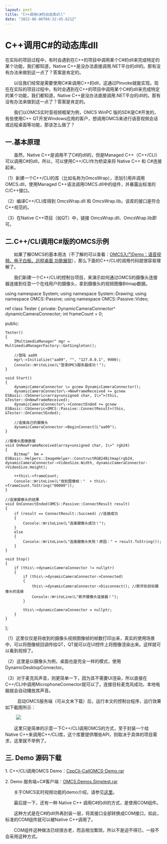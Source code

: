 ```yaml
---
layout: post
title: "C++调用C#的动态库dll"
date: "2022-06-06T04:32:45.621Z"
---
```

C++调用C#的动态库dll
==============

在实际的项目过程中，有时会遇到在C++的项目中调用某个C#的dll来完成特定的某个功能，我们都知道，Native C++是没办法直接调用.NET平台的dll的。那有没有办法来做到这一点了？答案是肯定的。

　　以往我们经常是需要使用C#来调用C++的dll，这通过PInvoke就能实现。现在在实际的项目过程中，有时会遇到在C++的项目中调用某个C#的dll来完成特定的某个功能，我们都知道，Native C++是没办法直接调用.NET平台的dll的。那有没有办法来做到这一点了？答案是肯定的。

　　我们以OMCS实时音视频框架为例，OMCS WinPC 版的SDK是C#开发的，有些使用C++ QT开发Windows应用的客户，想调用OMCS来进行语音视频会话或远程桌面等功能，那该怎么做了？

一.基本原理
------

　　虽然，Native C++是调用不了C#的dll的，但是Managed C++（C++/CLI）可以调用C#的dll，所以，可以使用C++/CLI作为桥梁来将 Native C++ 和 C#连接起来。

（1）新建一个C++/CLI的库（比如名称为OmcsWrap），添加引用并调用OMCS.dll，使用Managed C++语法调用OMCS.dll中的组件，并暴露出标准的C/C++接口。

（2）编译C++/CLI库得到 OmcsWrap.dll 和 OmcsWrap.lib。该库的接口是符合C++规范的。

（3）在Native C++项目（如QT）中，链接 OmcsWrap.dll、OmcsWrap.lib即可。

二.C++/CLI调用C#版的OMCS示例
---------------------

　　如果了解OMCS的基本用法（不了解的可以查看：[OMCS入门Demo：语音视频、电子白板、远程桌面 功能展现](http://blog.oraycn.com/OMCS_Demo_Simplest.aspx)），那么下面的C++/CLI的调用代码就很容易理解了。

　　我们新建一个C++/CLI的控制台项目，来演示如何通过OMCS的摄像头连接器连接到任意一个在线用户的摄像头，拿到摄像头的视频图像Bitmap数据。

using namespace System;
using namespace System::Drawing;
using namespace OMCS::Passive;
using namespace OMCS::Passive::Video;

ref class Tester
{
private:
    DynamicCameraConnector^ dynamicCameraConnector;
    int frameCount = 0;

public:

    Tester()
    {
        IMultimediaManager^ mgr = MultimediaManagerFactory::GetSingleton();

        //登陆 aa09
        mgr\->Initialize("aa09", "", "127.0.0.1", 9900);
        Console::WriteLine(L"登录OMCS服务器成功！");
    }

    void Start()
    {
        dynamicCameraConnector \= gcnew DynamicCameraConnector();
        dynamicCameraConnector\->NewFrameReceived += gcnew ESBasic::CbGeneric<array<unsigned char, 1\>^>(this, &Tester::OnNewFrameReceived);
        dynamicCameraConnector\->ConnectEnded += gcnew ESBasic::CbGeneric<OMCS::Passive::ConnectResult>(this, &Tester::OnConnectEnded);

        //连接自己的摄像头
        dynamicCameraConnector->BeginConnect(L"aa09");
    }

    //摄像头图像数据
    void OnNewFrameReceived(array<unsigned char, 1\>^ rgb24)
    {
        Bitmap^  bm = ESBasic::Helpers::ImageHelper::ConstructRGB24Bitmap(rgb24, dynamicCameraConnector->VideoSize.Width, dynamicCameraConnector->VideoSize.Height);

        ++this\->frameCount;
        Console::WriteLine(L"收到图像帧："  + this\->frameCount.ToString("00000"));
    }

    //连接摄像头的结果
    void OnConnectEnded(OMCS::Passive::ConnectResult result)
    {
        if (result == ConnectResult::Succeed) //连接成功
        {
            Console::WriteLine(L"连接摄像头成功！");
        }
        else
        {
            Console::WriteLine(L"连接摄像头失败！原因：" + result.ToString());
        }
    }

    void Stop()
    {
        if (this\->dynamicCameraConnector != nullptr)
        {
            if (this\->dynamicCameraConnector->Connected)
            {
                this\->dynamicCameraConnector->Disconnect(); //断开到目标摄像头的连接
                Console::WriteLine(L"断开摄像头连接器！");
            }

            this\->dynamicCameraConnector = nullptr;
        }        
    }
};

（1）这里仅仅是将收到的摄像头视频图像帧的帧数打印出来，真实的使用场景中，可以将图像帧回调传给QT，QT就可以在UI控件上将图像渲染出来。这样就可以看到视频了。

（2）这里是以摄像头为例，桌面也是完全一样的模式，使用DynamicDesktopConnector。

（3）对于麦克风声音，则更简单一下，因为其不需要UI渲染，所以直接在C++/CLI中调用MicrophoneConnector就可以了。连接目标麦克风成功，本地电脑就会自动播放其声音。

          启动OMCS服务端（可从文末下载）后，运行本文的控制台程序，运行效果如下截图所示：

         ![](https://img2022.cnblogs.com/blog/9005/202206/9005-20220606093225011-1994665707.png)

　　这里只是简单的示意一下C++/CLI调用OMCS的方式，至于封装一个给Native C++来调用C++/CLI库，这个库要提供哪些API，则取决于具体的项目需求，这里就不举例了。

三. Demo 源码下载
------------

1\. C++/CLI调用OMCS Demo：[CppCli-CallOMCS-Demo.rar](http://www.oraycn.com/DownLoadFiles/OMCS/CppCli-CallOMCS-Demo.rar)

2\. Demo 服务端+C#客户端：[OMCS.Demos.Simplest.rar](http://www.oraycn.com/DownLoadFiles/OMCS/1.OMCS.Demos.Simplest.rar)

　　关于OMCS实时视频功能的demo介绍，请参见[这里](https://link.csdn.net/?target=http%3A%2F%2Fblog.oraycn.com%2FOMCS_Demo_Simplest.aspx)。

　　最后提一下，还有一种 Native C++ 调用C#的dll的方式，是使用COM组件。

　　这种方式是在C#的dll外再封装一层，将其接口全部转换成COM接口，如此，标准的COM组件就可以被Native C++调用了。

　　COM组件这种做法已经很古老，而且相当繁琐，所以不是迫不得已，一般不会采用这种方式。